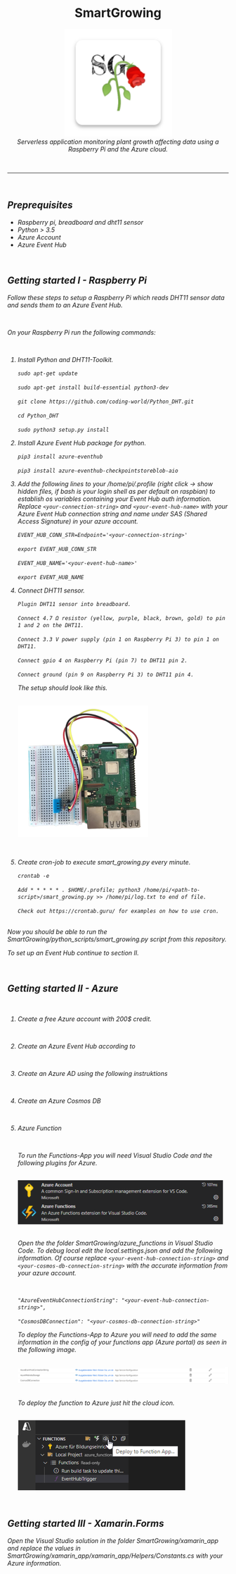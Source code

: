 <h1 align="center">SmartGrowing</h1>

<p align="center">
  <img src="xamarin_app\xamarin_app.Android\Resources\mipmap-xxxhdpi\icon.png" alt="SmartGrowing icon" height="245" >
  <br>
  <i>Serverless application monitoring plant growth affecting data using a Raspberry Pi and the Azure cloud.
  <br>
</p>

<br>
<hr>
<br>

## Preprequisites

- Raspberry pi, breadboard and dht11 sensor
- Python > 3.5
- Azure Account
- Azure Event Hub

<br>

## Getting started I - Raspberry Pi

Follow these steps to setup a Raspberry Pi which reads DHT11 sensor data and sends them to an Azure Event Hub.

<br>

On your Raspberry Pi run the following commands:

<br>

1. Install Python and DHT11-Toolkit.

   ```
   sudo apt-get update

   sudo apt-get install build-essential python3-dev

   git clone https://github.com/coding-world/Python_DHT.git

   cd Python_DHT

   sudo python3 setup.py install

   ```

2. Install Azure Event Hub package for python.

   ```
   pip3 install azure-eventhub

   pip3 install azure-eventhub-checkpointstoreblob-aio
   ```

3. Add the following lines to your /home/pi/.profile (right click -> show hidden files, if bash is your login shell as per default on raspbian) to establish os variables containing your Event Hub auth information. Replace `<your-connection-string>` and `<your-event-hub-name>` with your Azure Event Hub connection string and name under SAS (Shared Access Signature) in your azure account.

   ```
   EVENT_HUB_CONN_STR=Endpoint='<your-connection-string>'

   export EVENT_HUB_CONN_STR

   EVENT_HUB_NAME='<your-event-hub-name>'

   export EVENT_HUB_NAME
   ```

4. Connect DHT11 sensor.

   ```
   Plugin DHT11 sensor into breadboard.

   Connect 4.7 Ω resistor (yellow, purple, black, brown, gold) to pin 1 and 2 on the DHT11.

   Connect 3.3 V power supply (pin 1 on Raspberry Pi 3) to pin 1 on DHT11.

   Connect gpio 4 on Raspberry Pi (pin 7) to DHT11 pin 2.

   Connect ground (pin 9 on Raspberry Pi 3) to DHT11 pin 4.

   ```

   The setup should look like this.

   <br>
   <img src="assets/raspberrypi_setup.png" alt="raspberry pi connected to dht11 sensor" height="300">

<br>

5. Create cron-job to execute smart_growing.py every minute.

   ```
   crontab -e

   Add * * * * * . $HOME/.profile; python3 /home/pi/<path-to-script>/smart_growing.py >> /home/pi/log.txt to end of file.

   Check out https://crontab.guru/ for examples on how to use cron.
   ```

<br>
Now you should be able to run the SmartGrowing/python_scripts/smart_growing.py script from this repository.

To set up an Event Hub continue to section II.

<br>

## Getting started II - Azure

<br>

1. Create a free Azure account with 200$ credit.

<br>

2. Create an Azure Event Hub according to

<br>

3. Create an Azure AD using the following instruktions

<br>

4. Create an Azure Cosmos DB

<br>

5. Azure Function

   <br>

   To run the Functions-App you will need Visual Studio Code and the following plugins for Azure.

   <br>
   <img src="assets/vscextension.png" alt="azure extensions for Visual Studio Code" height="100">
   <br>
   <br>

   Open the the folder SmartGrowing/azure_functions in Visual Studio Code.
   To debug local edit the local.settings.json and add the following information. Of course replace `<your-event-hub-connection-string>` and `<your-cosmos-db-connection-string>` with the accurate information from your azure account.

   <br>

   ```
   "AzureEventHubConnectionString": "<your-event-hub-connection-string>",

   "CosmosDBConnection": "<your-cosmos-db-connection-string>"
   ```

   To deploy the Functions-App to Azure you will need to add the same information in the config of your functions app (Azure portal) as seen in the following image.

   <br>

   <img src="assets/function_config.png" alt="azure extensions for Visual Studio Code">

   <br>

   <br>

   To deploy the function to Azure just hit the cloud icon.

   <br>

   <img src="assets/deploy_function.png" alt="azure extensions for Visual Studio Code">

<br>

## Getting started III - Xamarin.Forms

Open the Visual Studio solution in the folder SmartGrowing/xamarin_app and replace the values in SmartGrowing/xamarin_app/xamarin_app/Helpers/Constants.cs with your Azure information.
